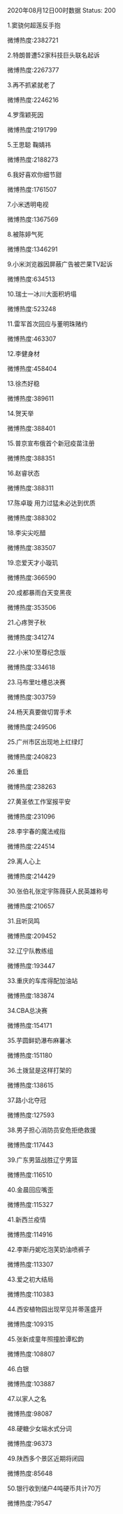 2020年08月12日00时数据
Status: 200

1.窦骁何超莲反手抱

微博热度:2382721

2.特朗普遭52家科技巨头联名起诉

微博热度:2267377

3.再不抓紧就老了

微博热度:2246216

4.罗霈颖死因

微博热度:2191799

5.王思聪 鞠婧祎

微博热度:2188273

6.我好喜欢你细节甜

微博热度:1761507

7.小米透明电视

微博热度:1367569

8.被陈婷气死

微博热度:1346291

9.小米浏览器因屏蔽广告被芒果TV起诉

微博热度:634513

10.瑞士一冰川大面积坍塌

微博热度:523248

11.雷军首次回应与董明珠赌约

微博热度:463307

12.李健身材

微博热度:458404

13.徐杰好稳

微博热度:389611

14.贺天举

微博热度:388401

15.普京宣布俄首个新冠疫苗注册

微博热度:388351

16.赵睿状态

微博热度:388311

17.陈卓璇 用力过猛未必达到优质

微博热度:388302

18.李尖尖吃醋

微博热度:383507

19.恋爱天才小璇玑

微博热度:366590

20.成都暴雨白天变黑夜

微博热度:353506

21.心疼贺子秋

微博热度:341274

22.小米10至尊纪念版

微博热度:334618

23.马布里吐槽总决赛

微博热度:303759

24.杨天真要做切胃手术

微博热度:249506

25.广州市区出现地上红绿灯

微博热度:240823

26.重启

微博热度:238263

27.黄圣依工作室报平安

微博热度:231096

28.李宇春的魔法戒指

微博热度:224514

29.离人心上

微博热度:214429

30.张伯礼张定宇陈薇获人民英雄称号

微博热度:210657

31.且听凤鸣

微博热度:209452

32.辽宁队教练组

微博热度:193447

33.重庆的车库得配加油站

微博热度:183874

34.CBA总决赛

微博热度:154171

35.芋圆鲜奶瀑布麻薯冰

微博热度:151180

36.土拨鼠是这样打架的

微博热度:138615

37.路小北夺冠

微博热度:127593

38.男子担心消防员安危拒绝救援

微博热度:117443

39.广东男篮战胜辽宁男篮

微博热度:116510

40.金晨回应嘴歪

微博热度:115327

41.新西兰疫情

微博热度:114916

42.李斯丹妮吃泡芙奶油喷裤子

微博热度:113307

43.爱之初大结局

微博热度:110383

44.西安植物园出现罕见并蒂莲盛开

微博热度:109315

45.张新成童年照撞脸谭松韵

微博热度:108807

46.白银

微博热度:103887

47.以家人之名

微博热度:98087

48.硬糖少女端水式分词

微博热度:96373

49.陕西多个景区近期将闭园

微博热度:85648

50.银行收到储户4吨硬币共计70万

微博热度:79547

